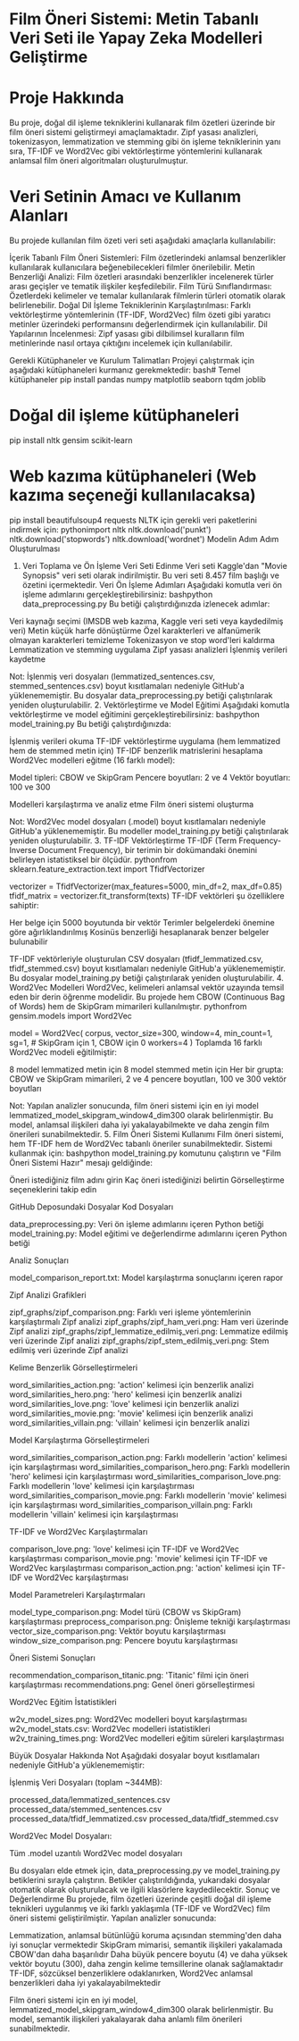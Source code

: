 # Film Öneri Sistemi: Metin Tabanlı Veri Seti ile Yapay Zeka Modelleri Geliştirme
# Proje Hakkında
Bu proje, doğal dil işleme tekniklerini kullanarak film özetleri üzerinde bir film öneri sistemi geliştirmeyi amaçlamaktadır. Zipf yasası analizleri, tokenizasyon, lemmatization ve stemming gibi ön işleme tekniklerinin yanı sıra, TF-IDF ve Word2Vec gibi vektörleştirme yöntemlerini kullanarak anlamsal film öneri algoritmaları oluşturulmuştur.


# Veri Setinin Amacı ve Kullanım Alanları
Bu projede kullanılan film özeti veri seti aşağıdaki amaçlarla kullanılabilir:

 İçerik Tabanlı Film Öneri Sistemleri: Film özetlerindeki anlamsal benzerlikler kullanılarak kullanıcılara beğenebilecekleri filmler önerilebilir.
 Metin Benzerliği Analizi: Film özetleri arasındaki benzerlikler incelenerek türler arası geçişler ve tematik ilişkiler keşfedilebilir.
 Film Türü Sınıflandırması: Özetlerdeki kelimeler ve temalar kullanılarak filmlerin türleri otomatik olarak belirlenebilir.
 Doğal Dil İşleme Tekniklerinin Karşılaştırılması: Farklı vektörleştirme yöntemlerinin (TF-IDF, Word2Vec) film özeti gibi yaratıcı metinler üzerindeki performansını değerlendirmek için kullanılabilir.
 Dil Yapılarının İncelenmesi: Zipf yasası gibi dilbilimsel kuralların film metinlerinde nasıl ortaya çıktığını incelemek için kullanılabilir.

Gerekli Kütüphaneler ve Kurulum Talimatları
Projeyi çalıştırmak için aşağıdaki kütüphaneleri kurmanız gerekmektedir:
bash# Temel kütüphaneler
pip install pandas numpy matplotlib seaborn tqdm joblib

# Doğal dil işleme kütüphaneleri
pip install nltk gensim scikit-learn

# Web kazıma kütüphaneleri (Web kazıma seçeneği kullanılacaksa)
pip install beautifulsoup4 requests
NLTK için gerekli veri paketlerini indirmek için:
pythonimport nltk
nltk.download('punkt')
nltk.download('stopwords')
nltk.download('wordnet')
Modelin Adım Adım Oluşturulması
1. Veri Toplama ve Ön İşleme
Veri Seti Edinme
Veri seti Kaggle'dan "Movie Synopsis" veri seti olarak indirilmiştir. Bu veri seti 8.457 film başlığı ve özetini içermektedir.
Veri Ön İşleme Adımları
Aşağıdaki komutla veri ön işleme adımlarını gerçekleştirebilirsiniz:
bashpython data_preprocessing.py
Bu betiği çalıştırdığınızda izlenecek adımlar:

Veri kaynağı seçimi (IMSDB web kazıma, Kaggle veri seti veya kaydedilmiş veri)
Metin küçük harfe dönüştürme
Özel karakterleri ve alfanümerik olmayan karakterleri temizleme
Tokenizasyon ve stop word'leri kaldırma
Lemmatization ve stemming uygulama
Zipf yasası analizleri
İşlenmiş verileri kaydetme

Not: İşlenmiş veri dosyaları (lemmatized_sentences.csv, stemmed_sentences.csv) boyut kısıtlamaları nedeniyle GitHub'a yüklenememiştir. Bu dosyalar data_preprocessing.py betiği çalıştırılarak yeniden oluşturulabilir.
2. Vektörleştirme ve Model Eğitimi
Aşağıdaki komutla vektörleştirme ve model eğitimini gerçekleştirebilirsiniz:
bashpython model_training.py
Bu betiği çalıştırdığınızda:

İşlenmiş verileri okuma
TF-IDF vektörleştirme uygulama (hem lemmatized hem de stemmed metin için)
TF-IDF benzerlik matrislerini hesaplama
Word2Vec modelleri eğitme (16 farklı model):

Model tipleri: CBOW ve SkipGram
Pencere boyutları: 2 ve 4
Vektör boyutları: 100 ve 300


Modelleri karşılaştırma ve analiz etme
Film öneri sistemi oluşturma

Not: Word2Vec model dosyaları (.model) boyut kısıtlamaları nedeniyle GitHub'a yüklenememiştir. Bu modeller model_training.py betiği çalıştırılarak yeniden oluşturulabilir.
3. TF-IDF Vektörleştirme
TF-IDF (Term Frequency-Inverse Document Frequency), bir terimin bir dokümandaki önemini belirleyen istatistiksel bir ölçüdür.
pythonfrom sklearn.feature_extraction.text import TfidfVectorizer

vectorizer = TfidfVectorizer(max_features=5000, min_df=2, max_df=0.85)
tfidf_matrix = vectorizer.fit_transform(texts)
TF-IDF vektörleri şu özelliklere sahiptir:

Her belge için 5000 boyutunda bir vektör
Terimler belgelerdeki önemine göre ağırlıklandırılmış
Kosinüs benzerliği hesaplanarak benzer belgeler bulunabilir

TF-IDF vektörleriyle oluşturulan CSV dosyaları (tfidf_lemmatized.csv, tfidf_stemmed.csv) boyut kısıtlamaları nedeniyle GitHub'a yüklenememiştir. Bu dosyalar model_training.py betiği çalıştırılarak yeniden oluşturulabilir.
4. Word2Vec Modelleri
Word2Vec, kelimeleri anlamsal vektör uzayında temsil eden bir derin öğrenme modelidir. Bu projede hem CBOW (Continuous Bag of Words) hem de SkipGram mimarileri kullanılmıştır.
pythonfrom gensim.models import Word2Vec

model = Word2Vec(
    corpus, 
    vector_size=300,
    window=4, 
    min_count=1, 
    sg=1,  # SkipGram için 1, CBOW için 0
    workers=4
)
Toplamda 16 farklı Word2Vec modeli eğitilmiştir:

8 model lemmatized metin için
8 model stemmed metin için
Her bir grupta: CBOW ve SkipGram mimarileri, 2 ve 4 pencere boyutları, 100 ve 300 vektör boyutları

Not: Yapılan analizler sonucunda, film öneri sistemi için en iyi model lemmatized_model_skipgram_window4_dim300 olarak belirlenmiştir. Bu model, anlamsal ilişkileri daha iyi yakalayabilmekte ve daha zengin film önerileri sunabilmektedir.
5. Film Öneri Sistemi Kullanımı
Film öneri sistemi, hem TF-IDF hem de Word2Vec tabanlı öneriler sunabilmektedir. Sistemi kullanmak için:
bashpython model_training.py
komutunu çalıştırın ve "Film Öneri Sistemi Hazır" mesajı geldiğinde:

Öneri istediğiniz film adını girin
Kaç öneri istediğinizi belirtin
Görselleştirme seçeneklerini takip edin

GitHub Deposundaki Dosyalar
Kod Dosyaları

data_preprocessing.py: Veri ön işleme adımlarını içeren Python betiği
model_training.py: Model eğitimi ve değerlendirme adımlarını içeren Python betiği

Analiz Sonuçları

model_comparison_report.txt: Model karşılaştırma sonuçlarını içeren rapor

Zipf Analizi Grafikleri

zipf_graphs/zipf_comparison.png: Farklı veri işleme yöntemlerinin karşılaştırmalı Zipf analizi
zipf_graphs/zipf_ham_veri.png: Ham veri üzerinde Zipf analizi
zipf_graphs/zipf_lemmatize_edilmiş_veri.png: Lemmatize edilmiş veri üzerinde Zipf analizi
zipf_graphs/zipf_stem_edilmiş_veri.png: Stem edilmiş veri üzerinde Zipf analizi

Kelime Benzerlik Görselleştirmeleri

word_similarities_action.png: 'action' kelimesi için benzerlik analizi
word_similarities_hero.png: 'hero' kelimesi için benzerlik analizi
word_similarities_love.png: 'love' kelimesi için benzerlik analizi
word_similarities_movie.png: 'movie' kelimesi için benzerlik analizi
word_similarities_villain.png: 'villain' kelimesi için benzerlik analizi

Model Karşılaştırma Görselleştirmeleri

word_similarities_comparison_action.png: Farklı modellerin 'action' kelimesi için karşılaştırması
word_similarities_comparison_hero.png: Farklı modellerin 'hero' kelimesi için karşılaştırması
word_similarities_comparison_love.png: Farklı modellerin 'love' kelimesi için karşılaştırması
word_similarities_comparison_movie.png: Farklı modellerin 'movie' kelimesi için karşılaştırması
word_similarities_comparison_villain.png: Farklı modellerin 'villain' kelimesi için karşılaştırması

TF-IDF ve Word2Vec Karşılaştırmaları

comparison_love.png: 'love' kelimesi için TF-IDF ve Word2Vec karşılaştırması
comparison_movie.png: 'movie' kelimesi için TF-IDF ve Word2Vec karşılaştırması
comparison_action.png: 'action' kelimesi için TF-IDF ve Word2Vec karşılaştırması

Model Parametreleri Karşılaştırmaları

model_type_comparison.png: Model türü (CBOW vs SkipGram) karşılaştırması
preprocess_comparison.png: Önişleme tekniği karşılaştırması
vector_size_comparison.png: Vektör boyutu karşılaştırması
window_size_comparison.png: Pencere boyutu karşılaştırması

Öneri Sistemi Sonuçları

recommendation_comparison_titanic.png: 'Titanic' filmi için öneri karşılaştırması
recommendations.png: Genel öneri görselleştirmesi

Word2Vec Eğitim İstatistikleri

w2v_model_sizes.png: Word2Vec modelleri boyut karşılaştırması
w2v_model_stats.csv: Word2Vec modelleri istatistikleri
w2v_training_times.png: Word2Vec modelleri eğitim süreleri karşılaştırması

Büyük Dosyalar Hakkında Not
Aşağıdaki dosyalar boyut kısıtlamaları nedeniyle GitHub'a yüklenememiştir:

İşlenmiş Veri Dosyaları (toplam ~344MB):

processed_data/lemmatized_sentences.csv
processed_data/stemmed_sentences.csv
processed_data/tfidf_lemmatized.csv
processed_data/tfidf_stemmed.csv


Word2Vec Model Dosyaları:

Tüm .model uzantılı Word2Vec model dosyaları



Bu dosyaları elde etmek için, data_preprocessing.py ve model_training.py betiklerini sırayla çalıştırın. Betikler çalıştırıldığında, yukarıdaki dosyalar otomatik olarak oluşturulacak ve ilgili klasörlere kaydedilecektir.
Sonuç ve Değerlendirme
Bu projede, film özetleri üzerinde çeşitli doğal dil işleme teknikleri uygulanmış ve iki farklı yaklaşımla (TF-IDF ve Word2Vec) film öneri sistemi geliştirilmiştir.
Yapılan analizler sonucunda:

Lemmatization, anlamsal bütünlüğü koruma açısından stemming'den daha iyi sonuçlar vermektedir
SkipGram mimarisi, semantik ilişkileri yakalamada CBOW'dan daha başarılıdır
Daha büyük pencere boyutu (4) ve daha yüksek vektör boyutu (300), daha zengin kelime temsillerine olanak sağlamaktadır
TF-IDF, sözcüksel benzerliklere odaklanırken, Word2Vec anlamsal benzerlikleri daha iyi yakalayabilmektedir

Film öneri sistemi için en iyi model, lemmatized_model_skipgram_window4_dim300 olarak belirlenmiştir. Bu model, semantik ilişkileri yakalayarak daha anlamlı film önerileri sunabilmektedir.